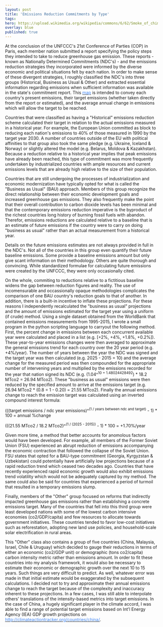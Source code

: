 ```yaml
---
layout: post
title: 'Emissions Reduction Commitments by Type'
tags:
hero: https://upload.wikimedia.org/wikipedia/commons/6/62/Smoke_of_chimneys_is_the_breath_of_Soviet_Russia.jpg
overlay: blue
published: true
---
```


At the conclusion of the UNFCCC's 21st Conference of Parties (COP) in Paris, each member nation submitted a report specifying the policy steps they intended to take to reduce greenhouse gas emission. These reports - known as Nationally Determined Commitments (NDC's) - and the emissions reduction strategies they incorporated were informed by the diverse economic and political situations felt by each nation. In order to make sense of these divergent strategies, I roughly classified the NDC's into three groups (Historical, Business as Usual & Other) and extracted essential information regarding emissions when sufficient information was available in the state's commitment report. This [<font color='#4286f4'>map</font>](https://etoole.github.io/GIS_Final/commitment_type) is intended to convey each country's present emissions, their target emissions (whether taken directly from the report or estimated), and the average annual change in emissions which will allow the target to be reached. 

Countries that were classified as having a "Historical" emissions reduction scheme calculated their target in relation to the actual emissions measured in a historical year. For example, the European Union committed as block to reducing each nation's emissions to 40% of those measured in 1990 by the target year 2030. A number of countries outside of the EU with political affinities to that group also took the same pledge (e.g. Ukraine, Iceland & Norway) or slightly altered the model (e.g. Belarus, Moldova & Kazakhstan). Because a reduction relative to a historical year implies that peak emissions have already been reached, this type of commitment was more frequently undertaken by industrialized countries with ample resources and current emissions levels that are already high relative to the size of their population. 

Countries that are still undergoing the processes of industrialization and economic modernization have typically opted for what is called the "Business as Usual" (BAU) approach. Members of this group recognize the direct relationship between their economic development goals and increased greenhouse gas emissions. They also frequently make the point that their overall contribution to carbon dioxide levels has been minimal and that the contemporary emissions reduction imperative is the byproduct of the richest countries long history of burning fossil fuels with abandon. Therefor, emissions reductions are calculated relative to a baseline that is an estimate of future emissions if the country were to carry on doing "business as usual" rather than an actual measurement from a historical year. 

Details on the future emissions estimates are not always provided in full in the NDC's. Not all of the countries in this group even quantify their future baseline emissions. Some provide a baseline emissions amount but only give scant information on their methodology. Others are quite thorough and convincing. While standardized formulae for calculating future emissions were created by the UNFCCC, they were only occasionally cited. 

On the whole, commiting to reductions relative to a fictitious baseline widens the gap between reduction figures and reality. The use of incomensurable and occassionally opaque methodologies complicates the comparison of one BAU country's reduction goals to that of another. In addition, there is a built-in incentive to inflate these projections. For these reasons I independently recalculated the "business as usual" projections and the amount of emissions estimated for the target year using a uniform (if crude) method. Using a single dataset obtained from the WorldBank that contained emissions measurements from 1995-2015, I wrote a small program in the python scripting language to carryout the following method. First, the percent change in emissions between each concurrent available year were calculated and placed in a list (e.g. [+2%, +4%, +1.8%, +0.2%]). These year-to-year emissions changes were then averaged to approximate the general emissions trend for each country over the 20 year period (e.g. +4%/year). The number of years between the year the NDC was signed and the target year was then calculated (e.g. 2025 - 2015 = 10) and the average change for the measured period was then compounded for the appropriate number of intervening years and multiplied by the emissions recorded for the year that nation signed its NDC (e.g. (1.04^<sup>10 = 1.48024428492</sup>) * 18.2 MTco2 = 26.94 MTco2). These "business as usual" emissions were then reduced by the specified amount to arrive at the emissions target (e.g. 26.94 MTco2 * (0.8 = 1 - 0.20) = 21.55 MTco2). Finally the annual emissions change to reach the emission target was calculated using an inverted compound interest formula:


(((target emissions / ndc year emissions)^<sup>(1 / years between ndc and target)</sup> - 1) * 100 = annual %change

(((21.55 MTco2 / 18.2 MTco2)^<sup>(1 / (2025 - 2015))</sup> - 1) * 100 = +1.70%/year


Given more time, a method that better accounts for anomolous factors would have been developed. For example, all members of the Former Soviet Union (FSU) experienced an abrupt reduction of emissions accompanying the economic contraction that followed the collapse of the Soviet Union. FSU states that opted for a BAU-type commitment (Georgia, Kyrgyzstan & Uzbekistan) could potentially have artificially low projections because of a rapid reduction trend which ceased two decades ago. Countries that have recently experienced rapid economic growth would also exhibit emissions trend volatility which would not be adequately captured by my method. The same could also be said for countries that experienced a period of turmoil that resulted in a temporary emissions slump.

Finally, members of the "Other" group focused on reforms that indirectly impacted greenhouse gas emissions rather than establishing a concrete emissions target. Many of the countries that fell into this third group were least developed nations with some of the lowest carbon intensive economies (co2/GDP/capita) and few resources to allocate towards government initiatives. These countries tended to favor low-cost initiatives such as reforestation, adopting new land use policies, and household-scale solar electrification in rural areas. 

This "Other" class also contains a group of five countries (China, Malaysia, Israel, Chile & Uruguay) which decided to gauge their reductions in terms of either an economic (co2/GDP unit) or demographic (tons co2/capita) carbon intensity metric rather than emissions amount. In order to fit these countries into my analysis framework, it would also be necessary to estimate their economic or demographic growth over the next 10 to 15 years. Such things are very difficult to predict. As well, whatever error was made in that initial estimate would be exaggerated by the subsequent calculations. I decided not to try and approximate their annual emissions change to reach the target because of the complexity and inaccuracy inherent to these projections. In a few cases, I was still able to interpolate others' translations of the intensity-based metrics into target emissions. In the case of China, a hugely significant player in the climate accord, I was able to find a range of potential target emissions based on Int'l Energy Agency (IEA) GDP growth projections on [<font color='#4286f4'>http://climateactiontracker.org/countries/china/</font>](climateactiontracker.org).
